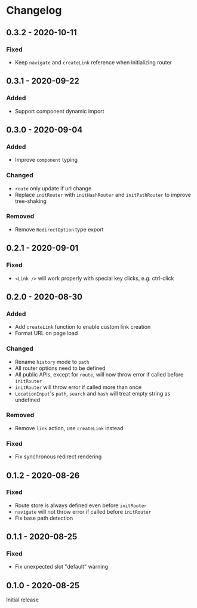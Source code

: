# Changelog

## 0.3.2 - 2020-10-11

### Fixed

- Keep `navigate` and `createLink` reference when initializing router

## 0.3.1 - 2020-09-22

### Added

- Support component dynamic import

## 0.3.0 - 2020-09-04

### Added

- Improve `component` typing

### Changed

- `route` only update if url change
- Replace `initRouter` with `initHashRouter` and `initPathRouter` to improve tree-shaking

### Removed

- Remove `RedirectOption` type export

## 0.2.1 - 2020-09-01

### Fixed

- `<Link />` will work properly with special key clicks, e.g. ctrl-click

## 0.2.0 - 2020-08-30

### Added

- Add `createLink` function to enable custom link creation
- Format URL on page load

### Changed

- Rename `history` mode to `path`
- All router options need to be defined
- All public APIs, except for `route`, will now throw error if called before `initRouter`
- `initRouter` will throw error if called more than once
- `LocationInput`'s `path`, `search` and `hash` will treat empty string as undefined

### Removed

- Remove `link` action, use `createLink` instead

### Fixed

- Fix synchronous redirect rendering

## 0.1.2 - 2020-08-26

### Fixed

- Route store is always defined even before `initRouter`
- `navigate` will not throw error if called before `initRouter`
- Fix base path detection

## 0.1.1 - 2020-08-25

### Fixed

- Fix unexpected slot "default" warning

## 0.1.0 - 2020-08-25

Initial release
